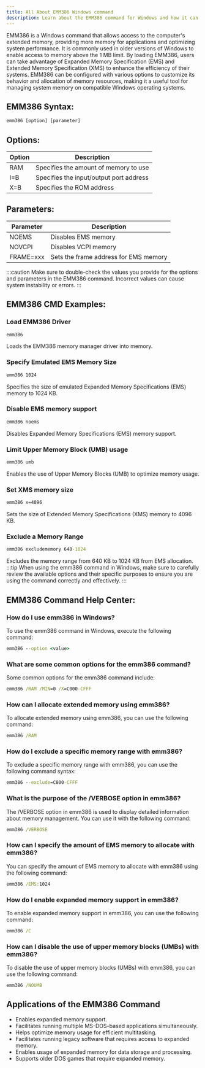 ```yaml
---
title: All About EMM386 Windows command
description: Learn about the EMM386 command for Windows and how it can enhance your system's memory management.
---
```


EMM386 is a Windows command that allows access to the computer's extended memory, providing more memory for applications and optimizing system performance. It is commonly used in older versions of Windows to enable access to memory above the 1 MB limit. By loading EMM386, users can take advantage of Expanded Memory Specification (EMS) and Extended Memory Specification (XMS) to enhance the efficiency of their systems. EMM386 can be configured with various options to customize its behavior and allocation of memory resources, making it a useful tool for managing system memory on compatible Windows operating systems.
## EMM386 Syntax:
```cmd
emm386 [option] [parameter]
```

## Options:
| Option | Description                             |
|--------|-----------------------------------------|
| RAM    | Specifies the amount of memory to use   |
| I=B    | Specifies the input/output port address |
| X=B    | Specifies the ROM address               |

## Parameters:
| Parameter | Description                           |
|-----------|---------------------------------------|
| NOEMS     | Disables EMS memory                   |
| NOVCPI    | Disables VCPI memory                  |
| FRAME=xxx | Sets the frame address for EMS memory |

:::caution
Make sure to double-check the values you provide for the options and parameters in the EMM386 command. Incorrect values can cause system instability or errors.
:::
## EMM386 CMD Examples:
### Load EMM386 Driver
```cmd
emm386
```
Loads the EMM386 memory manager driver into memory.

### Specify Emulated EMS Memory Size
```cmd
emm386 1024
```
Specifies the size of emulated Expanded Memory Specifications (EMS) memory to 1024 KB.

### Disable EMS memory support
```cmd
emm386 noems
```
Disables Expanded Memory Specifications (EMS) memory support.

### Limit Upper Memory Block (UMB) usage
```cmd
emm386 umb
```
Enables the use of Upper Memory Blocks (UMB) to optimize memory usage.

### Set XMS memory size
```cmd
emm386 x=4096
```
Sets the size of Extended Memory Specifications (XMS) memory to 4096 KB. 

### Exclude a Memory Range
```cmd
emm386 excludememory 640-1024
```
Excludes the memory range from 640 KB to 1024 KB from EMS allocation.
:::tip
When using the emm386 command in Windows, make sure to carefully review the available options and their specific purposes to ensure you are using the command correctly and effectively.
:::

## EMM386 Command Help Center:
### How do I use emm386 in Windows?
To use the emm386 command in Windows, execute the following command:
```cmd
emm386 --option <value>
```

### What are some common options for the emm386 command?
Some common options for the emm386 command include:
```cmd
emm386 /RAM /MIN=0 /X=C000-CFFF
```

### How can I allocate extended memory using emm386?
To allocate extended memory using emm386, you can use the following command:
```cmd
emm386 /RAM
```

### How do I exclude a specific memory range with emm386?
To exclude a specific memory range with emm386, you can use the following command syntax:
```cmd
emm386 --exclude=C800-CFFF
```

### What is the purpose of the /VERBOSE option in emm386?
The /VERBOSE option in emm386 is used to display detailed information about memory management. You can use it with the following command:
```cmd
emm386 /VERBOSE
```

### How can I specify the amount of EMS memory to allocate with emm386?
You can specify the amount of EMS memory to allocate with emm386 using the following command:
```cmd
emm386 /EMS:1024
```

### How do I enable expanded memory support in emm386?
To enable expanded memory support in emm386, you can use the following command:
```cmd
emm386 /C
```

### How can I disable the use of upper memory blocks (UMBs) with emm386?
To disable the use of upper memory blocks (UMBs) with emm386, you can use the following command:
```cmd
emm386 /NOUMB
```
## Applications of the EMM386 Command

- Enables expanded memory support.
- Facilitates running multiple MS-DOS-based applications simultaneously.
- Helps optimize memory usage for efficient multitasking.
- Facilitates running legacy software that requires access to expanded memory.
- Enables usage of expanded memory for data storage and processing.
- Supports older DOS games that require expanded memory.